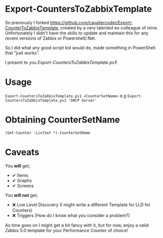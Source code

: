 # Export-CountersToZabbixTemplate

So previously I forked https://github.com/cavaliercoder/Export-CounterToZabbixTemplate, created by a very talented ex-colleague of mine. Unfortunately I didn't have the skills to update and maintain this for any recent versions of Zabbix or Powershell/.Net.

So I did what any good script kid would do, made something in PowerShell that "just works".

I present to you *Export-CountersToZabbixTemplate.ps1*!

# Usage

`Export-CountersToZabbixTemplate.ps1 <CounterSetName>`
e.g `Export-CountersToZabbixTemplate.ps1 'DHCP Server'`

# Obtaining CounterSetName

`(Get-Counter -ListSet *).CounterSetName`

# Caveats

You **will** get;
  - ✔ Items
  - ✔ Graphs
  - ✔ Screens

You **will not** get;
  - ❌ Low Level Discovery (I might write a different Template for LLD for Counters)
  - ❌ Triggers (How do I know what you consider a problem?)

As time goes on I might get a bit fancy with it, but for now, enjoy a valid Zabbix 5.0 template for your Performance Counter of choice!
